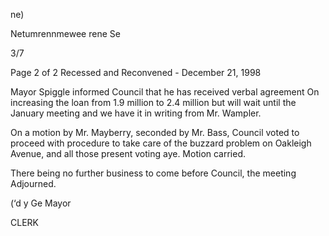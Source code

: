 ne)

Netumrennmewee rene Se

3/7

Page 2 of 2
Recessed and Reconvened - December 21, 1998

Mayor Spiggle informed Council that he has received verbal agreement
On increasing the loan from 1.9 million to 2.4 million but will wait
until the January meeting and we have it in writing from Mr. Wampler.

On a motion by Mr. Mayberry, seconded by Mr. Bass, Council voted to
proceed with procedure to take care of the buzzard problem on Oakleigh
Avenue, and all those present voting aye. Motion carried.

There being no further business to come before Council, the meeting
Adjourned.

(‘d y Ge Mayor

CLERK

